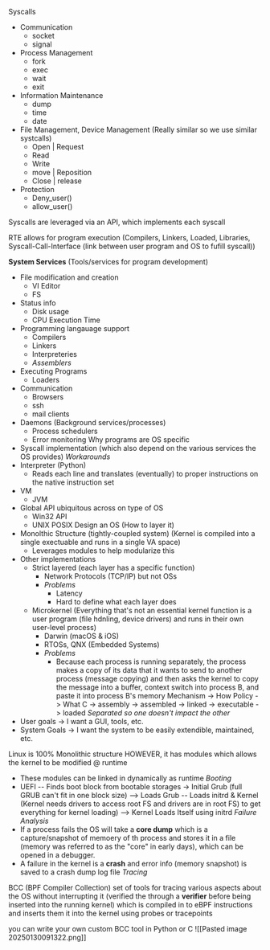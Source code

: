 Syscalls 
- Communication
	- socket
	- signal
- Process Management
	- fork
	- exec
	- wait
	- exit
- Information Maintenance
	- dump
	- time
	- date
- File Management, Device Management (Really similar so we use similar systcalls)
	- Open | Request
	- Read
	- Write
	- move | Reposition
	- Close | release
- Protection
	- Deny_user()
	- allow_user()

Syscalls are leveraged via an API, which implements each syscall

RTE allows for program execution (Compilers, Linkers, Loaded, Libraries, Syscall-Call-Interface (link between user program and OS to fufill syscall))

**System Services** (Tools/services for program development)
- File modification and creation
	- VI Editor 
	- FS
- Status info
	- Disk usage
	- CPU Execution Time
- Programming langauage support
	- Compilers
	- Linkers
	- Interpreteries
	- *Assemblers*
- Executing Programs
	- Loaders 
- Communication
	- Browsers 
	- ssh
	- mail clients
- Daemons (Background services/processes)
	- Process schedulers 
	- Error monitoring 
Why programs are OS specific 
- Syscall implementation (which also depend on the various services the OS provides)
*Workarounds*
- Interpreter (Python)
	- Reads each line and translates (eventually) to proper instructions on the native instruction set
- VM 
	- JVM 
- Global API ubiquitous across on type of OS
	- Win32 API
	- UNIX POSIX 
Design an OS  (How to layer it)
- Monolthic Structure (tightly-coupled system) (Kernel is compiled into a single exectuable and runs in a single VA space)
	- Leverages modules to help modularize this 
- Other implementations 
	- Strict layered (each layer has a specific function)
		- Network Protocols (TCP/IP) but not OSs
		- *Problems*
			- Latency 
			- Hard to define what each layer does
	- Microkernel (Everything that's not an essential kernel function is a user program (file hdnling, device drivers) and runs in their own user-level process)
		- Darwin (macOS & iOS)
		- RTOSs, QNX (Embedded Systems)
		- *Problems* 
			- Because each process is running separately, the process makes a copy of its data that it wants to send to another process (message copying) and then asks the kernel to copy the message into a buffer, context switch into process B, and paste it into process B's memory
Mechanism -> How
Policy -> What
C -> assembly -> assembled -> linked -> executable -> loaded 
*Separated so one doesn't impact the other*
- User goals -> I want a GUI, tools, etc.
- System Goals -> I want the system to be easily extendible, maintained, etc.

Linux is 100% Monolithic structure HOWEVER, it has modules which allows the kernel to be modified @ runtime 
- These modules can be linked in dynamically as runtime 
*Booting*
- UEFI -- Finds boot block from bootable storages -> Initial Grub (full GRUB can't fit in one block size)  --> Loads Grub -- Loads initrd & Kernel (Kernel needs drivers to access root FS and drivers are in root FS) to get everything for kernel loading) -->  Kernel Loads Itself using initrd
*Failure Analysis*
- If a process fails the OS will take a **core dump** which is a capture/snapshot of memoery of th process and stores it in a file (memory was referred to as the "core" in early days), which can be opened in a debugger.
- A failure in the kernel is a **crash** and error info (memory snapshot) is saved to a crash dump log file
*Tracing*

BCC (BPF Compiler Collection) set of tools for tracing various aspects about the OS without interrupting it (verified the through a **verifier** before being inserted into the running kernel) which is compiled in to eBPF instructions and inserts them it into the kernel using probes or tracepoints

you can write your own custom BCC tool in Python or C
![[Pasted image 20250130091322.png]]